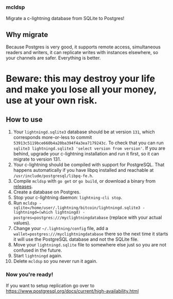 ### mcldsp
Migrate a c-lightning database from SQLite to Postgres!

## Why migrate

Because Postgres is very good, it supports remote access, simultaneous readers and writers, it can replicate writes with instances elsewhere, so your channels are safer. Everything is better.

# Beware: this may destroy your life and make you lose all your money, use at your own risk.

## How to use

1. Your `lightningd.sqlite3` database should be at version `131`, which corresponds more-or-less to commit `53913c5119bce660b4a20ba394f4a3ea7179243c`. To check that you can run `sqlite3 lightningd.sqlite3 'select version from version'`. If you are behind, upgrade your c-lightning installation and run it first, so it can migrate to version 131.
2. Your c-lightning should be compiled with support for PostgreSQL. That happens automatically if you have libpq installed and reachable at `/usr/include/postgresql/libpq-fe.h`.
3. Compile `mcldsp` with `go get` or `go build`, or download a binary from [releases](https://github.com/fiatjaf/mcldsp/releases).
4. Create a database on Postgres.
5. Stop your c-lightning daemon: `lightning-cli stop`.
6. Run `mcldsp -sqlite=/home/user/.lightning/bitcoin/lightningd.sqlite3 -lightningd=(which lightningd) -postgres=postgres:///myclightningdatabase` (replace with your actual values).
7. Change your `~/.lightning/config` file, add a `wallet=postgres:///myclightningdatabase` there so the next time it starts it will use the PostgreSQL database and not the SQLite file.
8. Move your `lightningd.sqlite` file to somewhere else just so you are not confused in the future.
9. Start `lightningd` again.
10. Delete `mcldsp` so you never run it again.

### Now you're ready!

If you want to setup replication go over to https://www.postgresql.org/docs/current/high-availability.html
